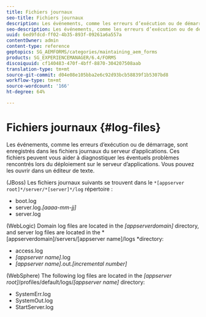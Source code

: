 ```yaml
---
title: Fichiers journaux
seo-title: Fichiers journaux
description: Les événements, comme les erreurs d’exécution ou de démarrage, sont enregistrés dans les fichiers journaux du serveur d’applications, que vous pouvez ouvrir à l’aide d’un éditeur de texte.
seo-description: Les événements, comme les erreurs d’exécution ou de démarrage, sont enregistrés dans les fichiers journaux du serveur d’applications, que vous pouvez ouvrir à l’aide d’un éditeur de texte.
uuid: 6ed9fdcd-ff02-4b35-893f-09261a6a557a
contentOwner: admin
content-type: reference
geptopics: SG_AEMFORMS/categories/maintaining_aem_forms
products: SG_EXPERIENCEMANAGER/6.4/FORMS
discoiquuid: cf140483-470f-4bff-8870-304207508aab
translation-type: tm+mt
source-git-commit: d04e08e105bba2e6c92d93bcb58839f1b5307bd8
workflow-type: tm+mt
source-wordcount: '166'
ht-degree: 64%

---
```



# Fichiers journaux {#log-files}

Les événements, comme les erreurs d’exécution ou de démarrage, sont enregistrés dans les fichiers journaux du serveur d’applications. Ces fichiers peuvent vous aider à diagnostiquer les éventuels problèmes rencontrés lors du déploiement sur le serveur d’applications. Vous pouvez les ouvrir dans un éditeur de texte.

(JBoss) Les fichiers journaux suivants se trouvent dans le `*[appserver root]*/server/*[server]*/log` répertoire :

* boot.log
* server.log.*[aaaa-mm-jj]*
* server.log

(WebLogic) Domain log files are located in the *[appserverdomain]* directory, and server log files are located in the *[appserverdomain]/servers/[appserver name]/logs *directory:

* access.log
* *[appserver name]*.log
* *[appserver name]*.out.*[incremental number]*

(WebSphere) The following log files are located in the *[appserver root]*/profiles/default/logs/*[appserver name]* directory:

* SystemErr.log
* SystemOut.log
* StartServer.log

